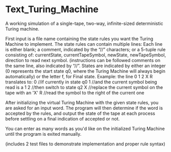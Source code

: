 # Text_Turing_Machine
A working simulation of a single-tape, two-way, infinite-sized deterministic Turing machine. 

First input is a file name containing the state rules you want the Turing Machine to implement.
The state rules can contain multiple lines: Each line is either blank; a comment, indicated by 
the “//” characters; or a 5-tuple rule consisting of: currentState, currentTapeSymbol, newState, 
newTapeSymbol, direction to read next symbol. (instructions can be followed comments on the same 
line, also indicated by “//”. 
States are indicated by either an integer (0 represents the start state q0, where the Turing Machine
will always begin automatically) or the letter f, for Final state. 
Example: the line 0 1 2 X R translates to:
0  //if currently in state q0 
1  //and the current symbol being read is a 1
2  //then switch to state q2
X  //replace the current symbol on the tape with an 'X'
R  //read the symbol to the right of the current one

 After initializing the virtual Turing Machine with the given state rules, you are asked for an input word.
 The program will then determine if the word is accepted by the rules, and output the state of the tape 
 at each process before settling on a final indication of accepted or not.
 
 You can enter as many words as you'd like on the initialized Turing Machine until the program is exited manually.

(includes 2 test files to demonstrate implementation and proper rule syntax)
